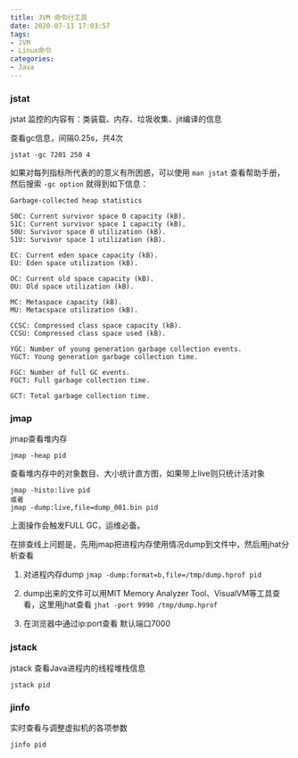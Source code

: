 ```yaml
---
title: JVM 命令行工具
date: 2020-07-11 17:03:57
tags:
- JVM
- Linux命令
categories:
- Java
---
```

### jstat 

jstat 监控的内容有：类装载、内存、垃圾收集、jit编译的信息

查看gc信息，间隔0.25s，共4次
```shell
jstat -gc 7201 250 4
```
如果对每列指标所代表的的意义有所困惑，可以使用  `man jstat` 查看帮助手册，然后搜索 
`-gc option` 就得到如下信息：
```
Garbage-collected heap statistics

S0C: Current survivor space 0 capacity (kB).
S1C: Current survivor space 1 capacity (kB).
S0U: Survivor space 0 utilization (kB).
S1U: Survivor space 1 utilization (kB).

EC: Current eden space capacity (kB).
EU: Eden space utilization (kB).

OC: Current old space capacity (kB).
OU: Old space utilization (kB).

MC: Metaspace capacity (kB).
MU: Metacspace utilization (kB).

CCSC: Compressed class space capacity (kB).
CCSU: Compressed class space used (kB).
        
YGC: Number of young generation garbage collection events.
YGCT: Young generation garbage collection time.
        
FGC: Number of full GC events.
FGCT: Full garbage collection time.

GCT: Total garbage collection time.
```


### jmap 

jmap查看堆内存
```shell
jmap -heap pid
```

查看堆内存中的对象数目、大小统计直方图，如果带上live则只统计活对象
```shell
jmap -histo:live pid 
或者
jmap -dump:live,file=dump_001.bin pid
```
上面操作会触发FULL GC，运维必备。

在排查线上问题是，先用jmap把进程内存使用情况dump到文件中，然后用jhat分析查看
1. 对进程内存dump
`jmap -dump:format=b,file=/tmp/dump.hprof pid ` 

2. dump出来的文件可以用MIT Memory Analyzer Tool、VisualVM等工具查看，这里用jhat查看
`jhat -port 9998 /tmp/dump.hprof`

3. 在浏览器中通过ip:port查看 默认端口7000

### jstack

jstack 查看Java进程内的线程堆栈信息
```shell
jstack pid
```

### jinfo

实时查看与调整虚拟机的各项参数
```shell
jinfo pid
```
